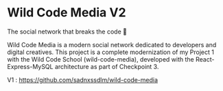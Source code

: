 # Wild Code Media V2
The social network that breaks the code 🚀

Wild Code Media is a modern social network dedicated to developers and digital creatives. This project is a complete modernization of my Project 1 with the Wild Code School (wild-code-media), developed with the React-Express-MySQL architecture as part of Checkpoint 3.

V1 : https://github.com/sadnxssdlm/wild-code-media
